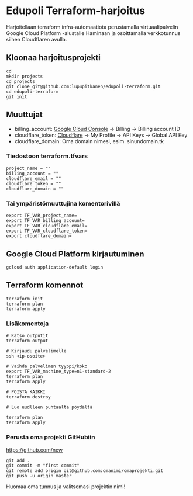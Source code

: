 # Edupoli Terraform-harjoitus

Harjoitellaan terraform infra-automaatiota perustamalla virtuaalipalvelin Google Cloud Platform -alustalle Haminaan ja osoittamalla verkkotunnus siihen Cloudflaren avulla.

## Kloonaa harjoitusprojekti

```
cd
mkdir projects
cd projects
git clone git@github.com:lupupitkanen/edupoli-terraform.git
cd edupoli-terraform
git init
```

## Muuttujat

- billing_account: [Google Cloud Console](https://console.cloud.google.com/) -> Billing -> Billing account ID
- cloudflare_token: [Cloudflare](https://dash.cloudflare.com/) -> My Profile -> API Keys -> Global API Key
- cloudflare_domain: Oma domain nimesi, esim. sinundomain.tk

### Tiedostoon terraform.tfvars

```
project_name = ""
billing_account = ""
cloudflare_email = ""
cloudflare_token = ""
cloudflare_domain = ""
```

### Tai ympäristömuuttujina komentorivillä

```
export TF_VAR_project_name=
export TF_VAR_billing_account=
export TF_VAR_cloudflare_email=
export TF_VAR_cloudflare_token=
export cloudflare_domain=
```

## Google Cloud Platform kirjautuminen

```
gcloud auth application-default login
```

## Terraform komennot
```
terraform init
terraform plan
terraform apply
```

### Lisäkomentoja
```
# Katso outputit
terraform output

# Kirjaudu palvelimelle
ssh <ip-osoite>

# Vaihda palvelimen tyyppi/koko
export TF_VAR_machine_type=n1-standard-2
terraform plan
terraform apply

# POISTA KAIKKI
terraform destroy

# Luo uudlleen puhtaalta pöydältä

terraform plan
terraform apply
```

### Perusta oma projekti GitHubiin

https://github.com/new

```
git add .
git commit -m "first commit"
git remote add origin git@github.com:omanimi/omaprojekti.git
git push -u origin master
```

Huomaa oma tunnus ja valitsemasi projektin nimi!
